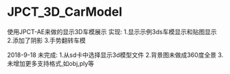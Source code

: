 # JPCT_3D_CarModel
使用JPCT-AE来做的显示3D车模展示
实现:
1.显示示例3ds车模显示和贴图显示
2.添加了阴影
3.手势翻转车模

2018-9-18
未完成:
1.从sd卡中选择显示3d模型文件
2.背景图未做成360度全景
3.未增加更多支持格式,如obj,ply等
